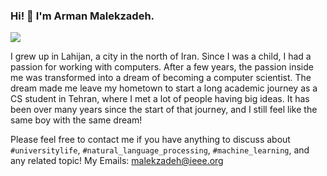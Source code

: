 ### Hi! 👋 I'm Arman Malekzadeh.

<a href="https://www.kaggle.com/malekzadeharman"><img src="https://road-to-kaggle-grandmaster.vercel.app/api/simple/malekzadeharman"></a>


I grew up in Lahijan, a city in the north of Iran. Since I was a child, I had a passion for working with computers. After a few years, the passion inside me was transformed into a dream of becoming a computer scientist. The dream made me leave my hometown to start a long academic journey as a CS student in Tehran, where I met a lot of people having big ideas. It has been over many years since the start of that journey, and I still feel like the same boy with the same dream!

Please feel free to contact me if you have anything to discuss about `#universitylife`, `#natural_language_processing`, `#machine_learning`, and any related topic!
My Emails: malekzadeh@ieee.org

<!--
**arm-on/arm-on** is a ✨ _special_ ✨ repository because its `README.md` (this file) appears on your GitHub profile.

Here are some ideas to get you started:

- 🔭 I’m currently working on ...
- 🌱 I’m currently learning ...
- 👯 I’m looking to collaborate on ...
- 🤔 I’m looking for help with ...
- 💬 Ask me about ...
- 📫 How to reach me: ...
- 😄 Pronouns: ...
- ⚡ Fun fact: ...
-->

